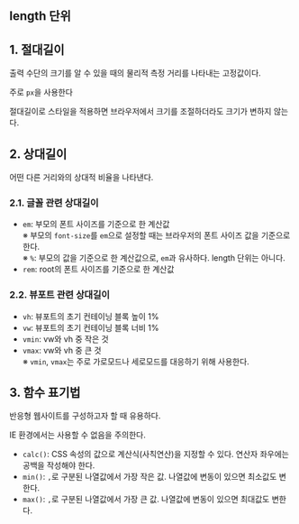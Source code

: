 ## length 단위

## 1. 절대길이

출력 수단의 크기를 알 수 있을 때의 물리적 측정 거리를 나타내는 고정값이다.

주로 `px`을 사용한다

절대길이로 스타일을 적용하면 브라우저에서 크기를 조절하더라도 크기가 변하지 않는다.

## 2. 상대길이

어떤 다른 거리와의 상대적 비율을 나타낸다.

### 2.1. 글꼴 관련 상대길이

- `em`: 부모의 폰트 사이즈를 기준으로 한 계산값  
  ※ 부모의 `font-size`를 `em`으로 설정할 때는 브라우저의 폰트 사이즈 값을 기준으로 한다.  
  ※ `%`: 부모의 값을 기준으로 한 계산값으로, `em`과 유사하다. length 단위는 아니다.
- `rem`: root의 폰트 사이즈를 기준으로 한 계산값

### 2.2. 뷰포트 관련 상대길이

- `vh`: 뷰포트의 초기 컨테이닝 블록 높이 1%
- `vw`: 뷰포트의 초기 컨테이닝 블록 너비 1%
- `vmin`: vw와 vh 중 작은 것
- `vmax`: vw와 vh 중 큰 것  
   ※ `vmin`, `vmax`는 주로 가로모드나 세로모드를 대응하기 위해 사용한다.

## 3. 함수 표기법

반응형 웹사이트를 구성하고자 할 때 유용하다.

IE 환경에서는 사용할 수 없음을 주의한다.

- `calc()`: CSS 속성의 값으로 계산식(사칙연산)을 지정할 수 있다. 연산자 좌우에는 공백을 작성해야 한다.
- `min()`: `,`로 구분된 나열값에서 가장 작은 값. 나열값에 변동이 있으면 최소값도 변한다.
- `max()`: `,`로 구분된 나열값에서 가장 큰 값. 나열값에 변동이 있으면 최대값도 변한다.
